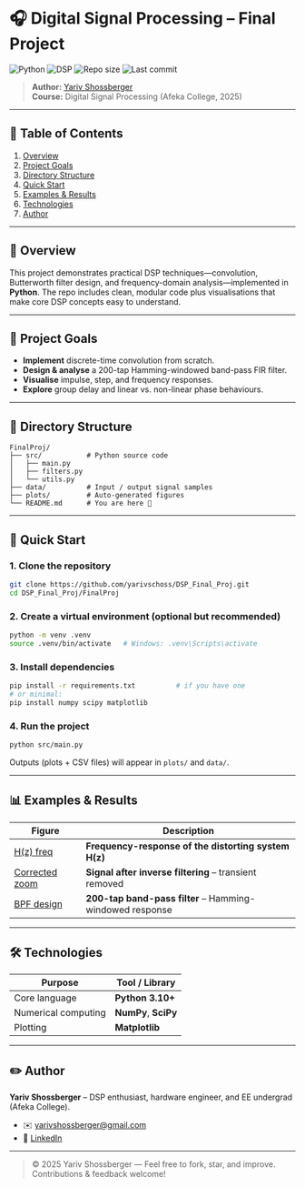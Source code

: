 # 🎧 Digital Signal Processing – Final Project

![Python](https://img.shields.io/badge/Python-3.10%2B-blue?logo=python&logoColor=white)
![DSP](https://img.shields.io/badge/Domain-DSP-ff69b4)
![Repo size](https://img.shields.io/github/repo-size/yarivschoss/DSP_Final_Proj)
![Last commit](https://img.shields.io/github/last-commit/yarivschoss/DSP_Final_Proj)

> **Author:** [Yariv Shossberger](mailto:yarivshossberger@gmail.com)  
> **Course:** Digital Signal Processing (Afeka College, 2025)

---

## 📑 Table of Contents
1. [Overview](#-overview)  
2. [Project Goals](#-project-goals)  
3. [Directory Structure](#-directory-structure)  
4. [Quick Start](#-quick-start)  
5. [Examples & Results](#-examples--results)  
6. [Technologies](#-technologies)  
7. [Author](#-author) 

---

## 🎯 Overview
This project demonstrates practical DSP techniques—​convolution, Butterworth filter design, and frequency-domain analysis—implemented in **Python**. The repo includes clean, modular code plus visualisations that make core DSP concepts easy to understand.

---

## 🚀 Project Goals
- **Implement** discrete-time convolution from scratch.  
- **Design & analyse** a 200-tap Hamming-windowed band-pass FIR filter.  
- **Visualise** impulse, step, and frequency responses.  
- **Explore** group delay and linear vs. non-linear phase behaviours.  

---

## 📂 Directory Structure
```text
FinalProj/
├── src/           # Python source code
│   ├── main.py
│   ├── filters.py
│   └── utils.py
├── data/          # Input / output signal samples
├── plots/         # Auto-generated figures
└── README.md      # You are here 🙂
```

---

## 🔧 Quick Start

### 1. Clone the repository
```bash
git clone https://github.com/yarivschoss/DSP_Final_Proj.git
cd DSP_Final_Proj/FinalProj
```

### 2. Create a virtual environment (optional but recommended)
```bash
python -m venv .venv
source .venv/bin/activate   # Windows: .venv\Scripts\activate
```

### 3. Install dependencies
```bash
pip install -r requirements.txt          # if you have one
# or minimal:
pip install numpy scipy matplotlib
```

### 4. Run the project
```bash
python src/main.py
```

Outputs (plots + CSV files) will appear in `plots/` and `data/`.

---

## 📊 Examples & Results
| Figure | Description |
| ------ | ----------- |
| [H(z) freq](FinalProj/Plots/Q5.png) | **Frequency-response of the distorting system H(z)** |
| [Corrected zoom](FinalProj/Plots/Q11_Zoomed.png) | **Signal after inverse filtering** – transient removed |
| [BPF design](FinalProj/Plots/Q16.png) | **200-tap band-pass filter** – Hamming-windowed response |

---

## 🛠️ Technologies
| Purpose                | Tool / Library |
|------------------------|----------------|
| Core language          | **Python 3.10+** |
| Numerical computing    | **NumPy**, **SciPy**  |
| Plotting               | **Matplotlib** |


---

## ✏️ Author
**Yariv Shossberger** – DSP enthusiast, hardware engineer, and EE undergrad (Afeka College).  
- ✉️ [yarivshossberger@gmail.com](mailto:yarivshossberger@gmail.com)  
- 💼 [LinkedIn](https://www.linkedin.com/in/yariv-shossberger-2334911b0)  


---

> © 2025 Yariv Shossberger — Feel free to fork, star, and improve. Contributions & feedback welcome!
